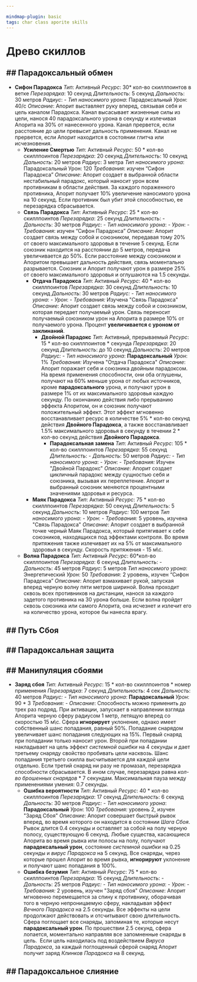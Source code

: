 ```yaml
---

mindmap-plugin: basic
tags: char class aporite skills 
---
```


# Древо скиллов

## ## Парадоксальный обмен
- **Сифон Парадокса**
             *Тип*: Активный
             *Ресурс*: 30* кол-во скиллпоинтов в ветке
             *Перезарядка*: 10 секунд
             *Длительность*: 5 секунд
             *Дальность*: 30 метров
             *Радиус*: -
             *Тип наносимого урона*: Парадоксальный
             *Урон*: 40/с
             *Описание*: Апорит выставляет руку вперед, связывая себя и цель каналом Парадокса. Канал высасывает жизненные силы из цели, нанося 40 парадоксального урона в секунду и излечивая Апорита на 30% от нанесенного урона.
             Канал прервется, если расстояние до цели превысит дальность применения. Канал не прервется, если Апорит находится в состоянии глитча или исчезновения.
   - **Усиление Смертью**
               *Тип*: Активный
               *Ресурс*: 50 \* кол-во скиллпоинтов
               *Перезарядка*: 20 секунд
               *Длительность*: 10 секунд
               *Дальность*: 20 метров
               *Радиус*: 3 метра
               *Тип наносимого урона*: Парадоксальный
               Урон: 120
               *Требования*: изучен “Сифон Парадокса”
               *Описание*: Апорит создает в выбранной области нестабильный парадокс, который наносит урон всем противникам в области действия. За каждого пораженного противника, Апорит получает 10% увеличение наносимого урона на 10 секунд. Если противник был убит этой способностью, ее перезарядка сбрасывается.
   - **Связь Парадокса**
               *Тип*: Активный
               *Ресурс*: 25 \* кол-во скиллпоинтов
               *Перезарядка*: 25 секунд
               *Длительность*: -
               *Дальность*: 30 метров
               *Радиус*: -
               *Тип наносимого урона*: -
               *Урон*: -
               *Требования*:  изучен “Сифон Парадокса”
               *Описание*: Апорит создает связь между собой и союзником, передавая тому 20% от своего максимального здоровья в течение 5 секунд. Если союзник находится на расстоянии до 5 метров, передача увеличивается до 50%.
               Если расстояние между союзником и Апоритом превышает дальность действия, связь моментально разрывается. Союзник и Апорит получают урон в размере 25% от своего максимального здоровья и оглушаются на 1.5 секунды.
      - **Отдача Парадокса**
              *Тип*: Активный
              *Ресурс*: 40 \* кол-во скиллпоинтов
              *Перезарядка*: 30 секунд
              *Длительность*: 10 секунд
              *Дальность*: 30 метров
              *Радиус:* -
              *Тип наносимого урона*: -
              *Урон*: -
              *Требования:* Изучена "Связь Парадокса"
              *Описание*: Апорит создает связь между собой и союзником, которая передает получаемый урон. Связь переносит получаемый союзником урон на Апорита в размере 10% от получаемого урона. Процент **увеличивается с уроном от заклинаний**.
         - **Двойной Парадокс**
                *Тип*: Активный, прерываемый
                *Ресурс*: 15 \* кол-во скиллпоинтов \* секунда
                *Перезарядка*: 20 секунд 
                *Длительность*: до 10 секунд
                *Дальность*: 20 метров
                *Радиус:* -
                *Тип наносимого урона*: **Парадоксальный**
                *Урон*: 1%
                *Требования:* Изучена "Отдача Парадокса"
                *Описание*: Апорит поражает себя и союзника двойным парадоксом. На время применения способности, они оба оглушены, получают на 60% меньше урона от любых источников, кроме **парадоксального** урона, и получают урон в размере 1% от их максимального здоровья каждую секунду. По окончанию действия либо прерыванию эффекта Апоритом, он и союзник получают положительный эффект. Этот эффект мгновенно восстанавливает ресурс в количестве 5% \* кол-во секунд действия **Двойного Парадокса**, а также восстанавливает 1.5% максимального здоровья в секунду в течении 2 \* кол-во секунд действия **Двойного Парадокса**.
            - **Парадоксальная замена**
                   *Тип*: Активный
                   *Ресурс*: 105 \* кол-во скиллпоинтов 
                   *Перезарядка*: 55 секунд
                   *Длительность*: -
                   *Дальность*: 50 метров
                   *Радиус:* -
                   *Тип наносимого урона*: -
                   *Урон*: -
                   *Требования:* Изучен "Двойной Парадокс"
                   *Описание*: Апорит создает цикличный парадокс между сущностью себя и союзника, вызывая их переплетение. Апорит и выбранный союзник меняются процентными значениями здоровья и ресурса.
      - **Маяк Парадокса**
             *Тип*: Активный
             *Ресурс*: 75 \* кол-во скиллпоинтов
             *Перезарядка*: 50 секунд
             *Длительность*: 5 секунд
             *Дальность*: 10 метров
             *Радиус:* 100 метров
             *Тип наносимого урона*: -
             *Урон*: -
             *Требования:* 5 уровень, изучена "Связь Парадокса"
             *Описание*:  Апорит создает в выбранной точке черный Маяк Парадокса, который притягивает к себе союзников, находящихся под эффектами контроля. Во время притяжения также излечивает их на 5% от максимального здоровья в секунду. 
             Скорость притяжения - 15 м\с.
   - **Волна Парадокса**
          *Тип*: Активный
          *Ресурс*: 60*кол-во скиллпоинтов
          *Перезарядка*: 6 секунд
          *Длительность*: -
          *Дальность*: 45 метров
          *Радиус*: 5 метров
          *Тип наносимого урона*: Энергетический
          *Урон:* 50
          *Требования*: 2 уровень, изучен “Сифон Парадокса”
          *Описание*: Апорит взмахивает рукой, запуская вперед черную волну пяти метров шириной. Волна проходит сквозь всех противников на дистанции, нанося за каждого задетого противника на 30 урона больше. Если волна пройдет сквозь союзника или самого Апорита, она исчезнет и излечит его на количество урона, которое бы нанесла врагу.

## ## Путь Сбоя

## ## Парадоксальная защита

## ## Манипуляция сбоями
- **Заряд сбоя**
   *Тип*: Активный
   *Ресурс*: 15 \* кол-во скиллпоинтов \* номер применения
   *Перезарядка*: 7 секунд
   *Длительность*: 4 сек
   *Дальность*: 40 метров
   *Радиус:* -
   *Тип наносимого урона*: **Парадоксальный**
   *Урон*: 90 \* 3
   *Требования:* -
   *Описание*: Способность можно применить до трех раз подряд. При активации, запускает в направлении взгляда Апорита черную сферу радиусом 1 метр, летящую вперед со скоростью 15 м\с. Сфера **игнорирует** уклонение, однако имеет собственный шанс попадания, равный 50%.
   Попадание снарядом увеличивает шанс попадания следующих на 15%.
   Первый снаряд при попадании только наносит урон.
   Второй при попадании накладывает на цель эффект *системной ошибки* на 4 секунды и дает третьему снаряду свойство пробивать цели насквозь.
   Шанс попадания третьего скилла высчитывается для каждой цели отдельно.
   Если третий снаряд ни разу не промазал, перезарядка способности сбрасывается. В ином случае, перезарядка равна *кол-во брошенных снарядов* \* 7 секундам.
   Максимальная пауза между применениями умения: 0.7 секунды.
   - **Ошибка вероятности**
      *Тип*: Активный
      *Ресурс*: 40 \* кол-во скиллпоинтов
      *Перезарядка*: 17 секунд
      *Длительность*: 6 секунд
      *Дальность*: 30 метров
      *Радиус:* -
      *Тип наносимого урона*: **Парадоксальный**
      *Урон*: 100
      *Требования:* уровень 2, изучен "Заряд Сбоя"
      *Описание*: Апорит совершает быстрый рывок вперед, во время которого он находится в состоянии *Шага Сбоя*. Рывок длится 0.4 секунды и оставляет за собой на полу черную полосу, существующую 6 секунд.
      Любые существа, касающиеся Апорита во время рывка или полосы на полу, получают **парадоксальный урон**, состояние *системной ошибки* на 0.25 секунды и *вирус Парадокса* на 5 секунд.
      Все снаряды, через которые прошел Апорит во время рывка, **игнорируют** уклонение и получают шанс попадания в 100%.
   - **Ошибка безумия**
      *Тип*: Активный
      *Ресурс*: 75 \* кол-во скиллпоинтов
      *Перезарядка*: 15 секунд
      *Длительность*: -
      *Дальность*: 25 метров
      *Радиус:* -
      *Тип наносимого урона*: -
      *Урон*: -
      *Требования:* 2 уровень, изучен "Заряд сбоя"
      *Описание*: Апорит мгновенно перемещается за спину к противнику, оборачивая того в черную непроницаемую сферу, накладывая эффект *Вечного Парадокса* на 2.5 секунды. Все эффекты на цели продолжают действовать и отсчитывают свою длительность. 
      Сфера поглощает все снаряды, запоминая те, которые несут **парадоксальный урон**. По прошествии 2.5 секунд, сфера лопается, моментально направляя все запомненные снаряды в цель. 
      Если цель находилась под воздействием *Вируса Парадокса*, за каждый поглощенный сферой снаряд Апорит получит заряд *Клинков Парадокса* на 8 секунд.

## ## Парадоксальное слияние